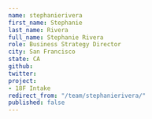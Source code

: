 ```yaml
---
name: stephanierivera
first_name: Stephanie
last_name: Rivera
full_name: Stephanie Rivera
role: Business Strategy Director
city: San Francisco
state: CA
github: 
twitter: 
project:
- 18F Intake
redirect_from: "/team/stephanierivera/"
published: false
---
```


